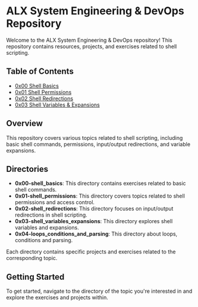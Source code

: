 # ALX System Engineering & DevOps Repository

Welcome to the ALX System Engineering & DevOps repository! This repository contains resources, projects, and exercises related to shell scripting.

## Table of Contents

- [0x00 Shell Basics](./0x00-shell_basics)
- [0x01 Shell Permissions](./0x01-shell_permissions)
- [0x02 Shell Redirections](./0x02-shell_redirections)
- [0x03 Shell Variables & Expansions](./0x03-shell_variables_expansions)

## Overview

This repository covers various topics related to shell scripting, including basic shell commands, permissions, input/output redirections, and variable expansions.

## Directories

- **0x00-shell_basics**: This directory contains exercises related to basic shell commands.
- **0x01-shell_permissions**: This directory covers topics related to shell permissions and access control.
- **0x02-shell_redirections**: This directory focuses on input/output redirections in shell scripting.
- **0x03-shell_variables_expansions**: This directory explores shell variables and expansions.
- **0x04-loops_conditions_and_parsing**: This directory about loops, conditions and parsing.

Each directory contains specific projects and exercises related to the corresponding topic.

## Getting Started

To get started, navigate to the directory of the topic you're interested in and explore the exercises and projects within.

